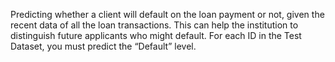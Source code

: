 Predicting whether a client will default on the loan payment or not, given the recent data of all the loan transactions. This can help the institution to distinguish future applicants who might default. For each ID in the Test Dataset, you must predict the “Default” level.
